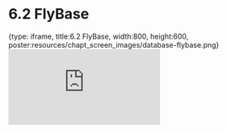 # 6.2 FlyBase
 
{type: iframe, title:6.2 FlyBase, width:800, height:600, poster:resources/chapt_screen_images/database-flybase.png}
![](https://science.c-moor.org/module-model-org-db/database-flybase.html)
 

 

